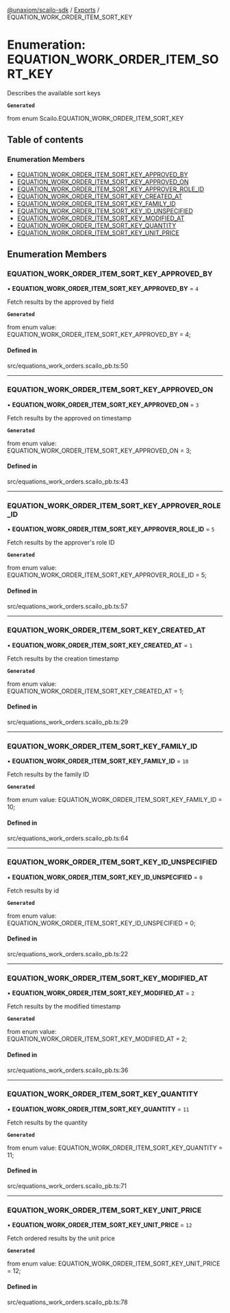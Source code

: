 [@unaxiom/scailo-sdk](../README.md) / [Exports](../modules.md) / EQUATION\_WORK\_ORDER\_ITEM\_SORT\_KEY

# Enumeration: EQUATION\_WORK\_ORDER\_ITEM\_SORT\_KEY

Describes the available sort keys

**`Generated`**

from enum Scailo.EQUATION_WORK_ORDER_ITEM_SORT_KEY

## Table of contents

### Enumeration Members

- [EQUATION\_WORK\_ORDER\_ITEM\_SORT\_KEY\_APPROVED\_BY](EQUATION_WORK_ORDER_ITEM_SORT_KEY.md#equation_work_order_item_sort_key_approved_by)
- [EQUATION\_WORK\_ORDER\_ITEM\_SORT\_KEY\_APPROVED\_ON](EQUATION_WORK_ORDER_ITEM_SORT_KEY.md#equation_work_order_item_sort_key_approved_on)
- [EQUATION\_WORK\_ORDER\_ITEM\_SORT\_KEY\_APPROVER\_ROLE\_ID](EQUATION_WORK_ORDER_ITEM_SORT_KEY.md#equation_work_order_item_sort_key_approver_role_id)
- [EQUATION\_WORK\_ORDER\_ITEM\_SORT\_KEY\_CREATED\_AT](EQUATION_WORK_ORDER_ITEM_SORT_KEY.md#equation_work_order_item_sort_key_created_at)
- [EQUATION\_WORK\_ORDER\_ITEM\_SORT\_KEY\_FAMILY\_ID](EQUATION_WORK_ORDER_ITEM_SORT_KEY.md#equation_work_order_item_sort_key_family_id)
- [EQUATION\_WORK\_ORDER\_ITEM\_SORT\_KEY\_ID\_UNSPECIFIED](EQUATION_WORK_ORDER_ITEM_SORT_KEY.md#equation_work_order_item_sort_key_id_unspecified)
- [EQUATION\_WORK\_ORDER\_ITEM\_SORT\_KEY\_MODIFIED\_AT](EQUATION_WORK_ORDER_ITEM_SORT_KEY.md#equation_work_order_item_sort_key_modified_at)
- [EQUATION\_WORK\_ORDER\_ITEM\_SORT\_KEY\_QUANTITY](EQUATION_WORK_ORDER_ITEM_SORT_KEY.md#equation_work_order_item_sort_key_quantity)
- [EQUATION\_WORK\_ORDER\_ITEM\_SORT\_KEY\_UNIT\_PRICE](EQUATION_WORK_ORDER_ITEM_SORT_KEY.md#equation_work_order_item_sort_key_unit_price)

## Enumeration Members

### EQUATION\_WORK\_ORDER\_ITEM\_SORT\_KEY\_APPROVED\_BY

• **EQUATION\_WORK\_ORDER\_ITEM\_SORT\_KEY\_APPROVED\_BY** = ``4``

Fetch results by the approved by field

**`Generated`**

from enum value: EQUATION_WORK_ORDER_ITEM_SORT_KEY_APPROVED_BY = 4;

#### Defined in

src/equations_work_orders.scailo_pb.ts:50

___

### EQUATION\_WORK\_ORDER\_ITEM\_SORT\_KEY\_APPROVED\_ON

• **EQUATION\_WORK\_ORDER\_ITEM\_SORT\_KEY\_APPROVED\_ON** = ``3``

Fetch results by the approved on timestamp

**`Generated`**

from enum value: EQUATION_WORK_ORDER_ITEM_SORT_KEY_APPROVED_ON = 3;

#### Defined in

src/equations_work_orders.scailo_pb.ts:43

___

### EQUATION\_WORK\_ORDER\_ITEM\_SORT\_KEY\_APPROVER\_ROLE\_ID

• **EQUATION\_WORK\_ORDER\_ITEM\_SORT\_KEY\_APPROVER\_ROLE\_ID** = ``5``

Fetch results by the approver's role ID

**`Generated`**

from enum value: EQUATION_WORK_ORDER_ITEM_SORT_KEY_APPROVER_ROLE_ID = 5;

#### Defined in

src/equations_work_orders.scailo_pb.ts:57

___

### EQUATION\_WORK\_ORDER\_ITEM\_SORT\_KEY\_CREATED\_AT

• **EQUATION\_WORK\_ORDER\_ITEM\_SORT\_KEY\_CREATED\_AT** = ``1``

Fetch results by the creation timestamp

**`Generated`**

from enum value: EQUATION_WORK_ORDER_ITEM_SORT_KEY_CREATED_AT = 1;

#### Defined in

src/equations_work_orders.scailo_pb.ts:29

___

### EQUATION\_WORK\_ORDER\_ITEM\_SORT\_KEY\_FAMILY\_ID

• **EQUATION\_WORK\_ORDER\_ITEM\_SORT\_KEY\_FAMILY\_ID** = ``10``

Fetch results by the family ID

**`Generated`**

from enum value: EQUATION_WORK_ORDER_ITEM_SORT_KEY_FAMILY_ID = 10;

#### Defined in

src/equations_work_orders.scailo_pb.ts:64

___

### EQUATION\_WORK\_ORDER\_ITEM\_SORT\_KEY\_ID\_UNSPECIFIED

• **EQUATION\_WORK\_ORDER\_ITEM\_SORT\_KEY\_ID\_UNSPECIFIED** = ``0``

Fetch results by id

**`Generated`**

from enum value: EQUATION_WORK_ORDER_ITEM_SORT_KEY_ID_UNSPECIFIED = 0;

#### Defined in

src/equations_work_orders.scailo_pb.ts:22

___

### EQUATION\_WORK\_ORDER\_ITEM\_SORT\_KEY\_MODIFIED\_AT

• **EQUATION\_WORK\_ORDER\_ITEM\_SORT\_KEY\_MODIFIED\_AT** = ``2``

Fetch results by the modified timestamp

**`Generated`**

from enum value: EQUATION_WORK_ORDER_ITEM_SORT_KEY_MODIFIED_AT = 2;

#### Defined in

src/equations_work_orders.scailo_pb.ts:36

___

### EQUATION\_WORK\_ORDER\_ITEM\_SORT\_KEY\_QUANTITY

• **EQUATION\_WORK\_ORDER\_ITEM\_SORT\_KEY\_QUANTITY** = ``11``

Fetch results by the quantity

**`Generated`**

from enum value: EQUATION_WORK_ORDER_ITEM_SORT_KEY_QUANTITY = 11;

#### Defined in

src/equations_work_orders.scailo_pb.ts:71

___

### EQUATION\_WORK\_ORDER\_ITEM\_SORT\_KEY\_UNIT\_PRICE

• **EQUATION\_WORK\_ORDER\_ITEM\_SORT\_KEY\_UNIT\_PRICE** = ``12``

Fetch ordered results by the unit price

**`Generated`**

from enum value: EQUATION_WORK_ORDER_ITEM_SORT_KEY_UNIT_PRICE = 12;

#### Defined in

src/equations_work_orders.scailo_pb.ts:78
